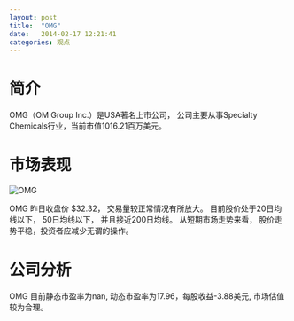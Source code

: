 ```yaml
---
layout: post
title:  "OMG"
date:   2014-02-17 12:21:41
categories: 观点
---
```


# 简介
OMG（OM Group Inc.）是USA著名上市公司，
公司主要从事Specialty Chemicals行业，当前市值1016.21百万美元。

# 市场表现

![OMG](http://finviz.com/chart.ashx?t=OMG&ty=c&ta=1&p=d&s=l)

OMG 昨日收盘价 $32.32，
交易量较正常情况有所放大。
目前股价处于20日均线以下，
50日均线以下，
并且接近200日均线。
从短期市场走势来看，
股价走势平稳，投资者应减少无谓的操作。

# 公司分析
OMG 目前静态市盈率为nan, 动态市盈率为17.96，每股收益-3.88美元,
市场估值较为合理。
